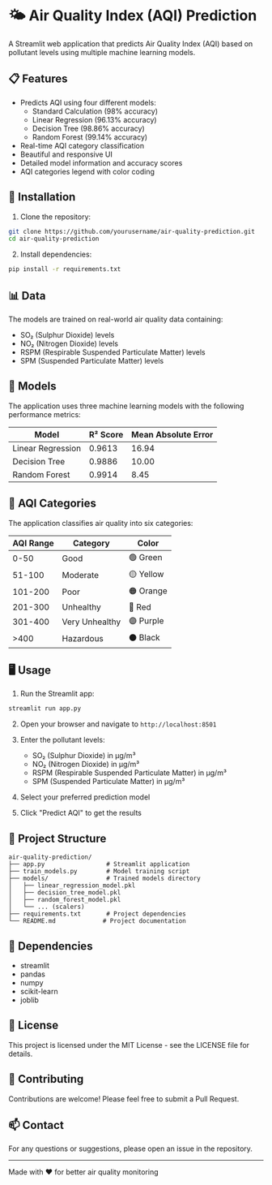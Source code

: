 # 🌤️ Air Quality Index (AQI) Prediction

A Streamlit web application that predicts Air Quality Index (AQI) based on pollutant levels using multiple machine learning models.

## 📋 Features

- Predicts AQI using four different models:
  - Standard Calculation (98% accuracy)
  - Linear Regression (96.13% accuracy)
  - Decision Tree (98.86% accuracy)
  - Random Forest (99.14% accuracy)
- Real-time AQI category classification
- Beautiful and responsive UI
- Detailed model information and accuracy scores
- AQI categories legend with color coding

## 🚀 Installation

1. Clone the repository:
```bash
git clone https://github.com/yourusername/air-quality-prediction.git
cd air-quality-prediction
```

2. Install dependencies:
```bash
pip install -r requirements.txt
```

## 📊 Data

The models are trained on real-world air quality data containing:
- SO₂ (Sulphur Dioxide) levels
- NO₂ (Nitrogen Dioxide) levels
- RSPM (Respirable Suspended Particulate Matter) levels
- SPM (Suspended Particulate Matter) levels

## 🧠 Models

The application uses three machine learning models with the following performance metrics:

| Model | R² Score | Mean Absolute Error |
|-------|----------|---------------------|
| Linear Regression | 0.9613 | 16.94 |
| Decision Tree | 0.9886 | 10.00 |
| Random Forest | 0.9914 | 8.45 |

## 🎯 AQI Categories

The application classifies air quality into six categories:

| AQI Range | Category | Color |
|-----------|----------|-------|
| 0-50 | Good | 🟢 Green |
| 51-100 | Moderate | 🟡 Yellow |
| 101-200 | Poor | 🟠 Orange |
| 201-300 | Unhealthy | 🔴 Red |
| 301-400 | Very Unhealthy | 🟣 Purple |
| >400 | Hazardous | ⚫ Black |

## 🖥️ Usage

1. Run the Streamlit app:
```bash
streamlit run app.py
```

2. Open your browser and navigate to `http://localhost:8501`

3. Enter the pollutant levels:
   - SO₂ (Sulphur Dioxide) in µg/m³
   - NO₂ (Nitrogen Dioxide) in µg/m³
   - RSPM (Respirable Suspended Particulate Matter) in µg/m³
   - SPM (Suspended Particulate Matter) in µg/m³

4. Select your preferred prediction model

5. Click "Predict AQI" to get the results

## 📁 Project Structure

```
air-quality-prediction/
├── app.py                 # Streamlit application
├── train_models.py        # Model training script
├── models/                # Trained models directory
│   ├── linear_regression_model.pkl
│   ├── decision_tree_model.pkl
│   ├── random_forest_model.pkl
│   └── ... (scalers)
├── requirements.txt       # Project dependencies
└── README.md             # Project documentation
```

## 🔧 Dependencies

- streamlit
- pandas
- numpy
- scikit-learn
- joblib

## 📝 License

This project is licensed under the MIT License - see the LICENSE file for details.

## 👥 Contributing

Contributions are welcome! Please feel free to submit a Pull Request.

## 📫 Contact

For any questions or suggestions, please open an issue in the repository.

---

Made with ❤️ for better air quality monitoring 
